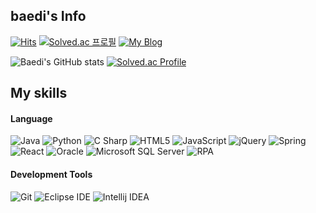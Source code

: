 ## baedi's Info
[![Hits](https://hits.seeyoufarm.com/api/count/incr/badge.svg?url=https%3A%2F%2Fgithub.com%2Fbaedi%2Fhit-counter&count_bg=%2379C83D&title_bg=%23555555&icon=github.svg&icon_color=%23E7E7E7&title=hits&edge_flat=false)](https://hits.seeyoufarm.com)
[![Solved.ac
프로필](http://mazassumnida.wtf/api/mini/generate_badge?boj=dlbae9613)](https://solved.ac/dlbae9613)
[![My Blog](https://img.shields.io/badge/blog-baedi.github.io-blueviolet)](https://baedi.github.io)

![Baedi's GitHub stats](https://github-readme-stats.vercel.app/api?username=baedi&show_icons=true&theme=radical)
[![Solved.ac Profile](http://mazassumnida.wtf/api/v2/generate_badge?boj=dlbae9613)](https://solved.ac/dlbae9613)

## My skills
#### Language
![Java](https://img.shields.io/badge/Java-d40000.svg?&style=for-the-badge&logo=Java&logoColor=white)
![Python](https://img.shields.io/badge/Python-3776AB.svg?&style=for-the-badge&logo=Python&logoColor=white)
![C Sharp](https://img.shields.io/badge/CSharp-239120.svg?&style=for-the-badge&logo=CSharp&logoColor=white)
![HTML5](https://img.shields.io/badge/HTML5-E34F26.svg?&style=for-the-badge&logo=HTML5&logoColor=white)
![JavaScript](https://img.shields.io/badge/JavaScript-F7DF1E.svg?&style=for-the-badge&logo=JavaScript&logoColor=white)
![jQuery](https://img.shields.io/badge/jQuery-0769AD.svg?&style=for-the-badge&logo=jQuery&logoColor=white)
![Spring](https://img.shields.io/badge/Spring-6DB33F.svg?&style=for-the-badge&logo=Spring&logoColor=white)
![React](https://img.shields.io/badge/React-61DAFB.svg?&style=for-the-badge&logo=React&logoColor=white)
![Oracle](https://img.shields.io/badge/Oracle-F80000.svg?&style=for-the-badge&logo=Oracle&logoColor=white)
![Microsoft SQL Server](https://img.shields.io/badge/Microsoft_SQL_Server-CC2927.svg?&style=for-the-badge&logo=MicrosoftSQLServer&logoColor=white)
![RPA](https://img.shields.io/badge/RPA-007FFF.svg?&style=for-the-badge&logo=RPA&logoColor=white)

#### Development Tools
![Git](https://img.shields.io/badge/Git-F05032.svg?&style=for-the-badge&logo=Git&logoColor=white)
![Eclipse IDE](https://img.shields.io/badge/Eclipse_IDE-2C2255.svg?&style=for-the-badge&logo=EclipseIDE&logoColor=white)
![Intellij IDEA](https://img.shields.io/badge/Intellij_IDEA-000000.svg?&style=for-the-badge&logo=IntellijIDEA&logoColor=white)

<!--
**baedi/baedi** is a ✨ _special_ ✨ repository because its `README.md` (this file) appears on your GitHub profile.

Here are some ideas to get you started:

- 🔭 I’m currently working on ...
- 🌱 I’m currently learning ...
- 👯 I’m looking to collaborate on ...
- 🤔 I’m looking for help with ...
- 💬 Ask me about ...
- 📫 How to reach me: ...
- 😄 Pronouns: ...
- ⚡ Fun fact: ...
-->
